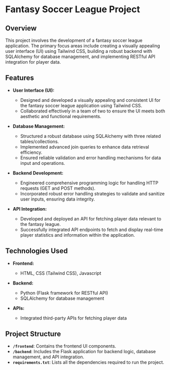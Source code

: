 # Fantasy Soccer League Project

## Overview

This project involves the development of a fantasy soccer league application. The primary focus areas include creating a visually appealing user interface (UI) using Tailwind CSS, building a robust backend with SQLAlchemy for database management, and implementing RESTful API integration for player data.

## Features

- **User Interface (UI):**
  - Designed and developed a visually appealing and consistent UI for the fantasy soccer league application using Tailwind CSS.
  - Collaborated effectively in a team of two to ensure the UI meets both aesthetic and functional requirements.

- **Database Management:**
  - Structured a robust database using SQLAlchemy with three related tables/collections.
  - Implemented advanced join queries to enhance data retrieval efficiency.
  - Ensured reliable validation and error handling mechanisms for data input and operations.

- **Backend Development:**
  - Engineered comprehensive programming logic for handling HTTP requests (GET and POST methods).
  - Incorporated robust error handling strategies to validate and sanitize user inputs, ensuring data integrity.
  
- **API Integration:**
  - Developed and deployed an API for fetching player data relevant to the fantasy league.
  - Successfully integrated API endpoints to fetch and display real-time player statistics and information within the application.

## Technologies Used

- **Frontend:**
  - HTML, CSS (Tailwind CSS), Javascript

- **Backend:**
  - Python (Flask framework for RESTful API)
  - SQLAlchemy for database management

- **APIs:**
  - Integrated third-party APIs for fetching player data

## Project Structure

- **`/frontend`**: Contains the frontend UI components.
- **`/backend`**: Includes the Flask application for backend logic, database management, and API integration.
- **`requirements.txt`**: Lists all the dependencies required to run the project.
